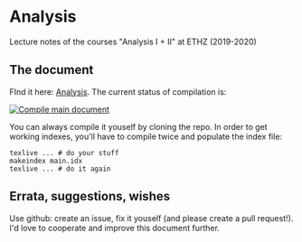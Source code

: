 # Analysis
Lecture notes of the courses "Analysis I + II" at ETHZ (2019-2020)

## The document
FInd it here: [Analysis](./main.pdf). The current status of compilation is:

[![Compile main document](https://github.com/L0rd0fB0red0m/analysis/actions/workflows/main.yml/badge.svg?branch=main)](https://github.com/L0rd0fB0red0m/analysis/actions/workflows/main.yml)

You can always compile it youself by cloning the repo. In order to get working indexes, you'll have to compile twice and populate the index file:
```
texlive ... # do your stuff
makeindex main.idx
texlive ... # do it again
```

## Errata, suggestions, wishes
Use github: create an issue, fix it youself (and please create a pull request!). I'd love to cooperate and improve this document further.
